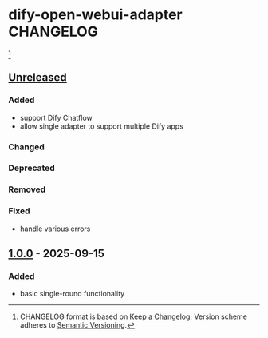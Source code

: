 # dify-open-webui-adapter CHANGELOG

[^format]
















## [Unreleased]

### Added

- support Dify Chatflow
- allow single adapter to support multiple Dify apps

### Changed
### Deprecated
### Removed
### Fixed

- handle various errors
















## [1.0.0] - 2025-09-15

### Added

- basic single-round functionality













[unreleased]: https://github.com/kami-lel/kami-log-py/compare/v1.0.0...dev
[1.0.0]: https://github.com/kami-lel/kami-log-py/releases/tag/v1.0.0













[^format]: CHANGELOG format is based on [Keep a Changelog](https://keepachangelog.com/en/1.1.0/); Version scheme adheres to [Semantic Versioning](https://semver.org/spec/v2.0.0.html).